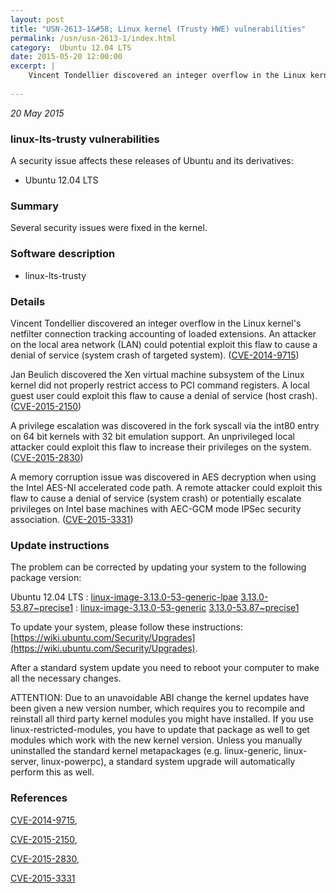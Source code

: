 ```yaml
---
layout: post
title: "USN-2613-1&#58; Linux kernel (Trusty HWE) vulnerabilities"
permalink: /usn/usn-2613-1/index.html
category:  Ubuntu 12.04 LTS
date: 2015-05-20 12:00:00
excerpt: |
    Vincent Tondellier discovered an integer overflow in the Linux kernel&#39;s netfilter connection tracking accounting of loaded extensions. An attacker on the local area network (LAN) could potential exploit this flaw to cause a denial of service (system crash of targeted system). ([CVE-2014-9715](http://people.ubuntu.com/~ubuntu-security/cve/CVE-2014-9715))
    
--- 
```

 
 

*20 May 2015*

### linux-lts-trusty vulnerabilities

A security issue affects these releases of Ubuntu and its derivatives:

* Ubuntu 12.04 LTS

### Summary

Several security issues were fixed in the kernel. 

### Software description

* linux-lts-trusty 

### Details

Vincent Tondellier discovered an integer overflow in the Linux kernel&#39;s netfilter connection tracking accounting of loaded extensions. An attacker on the local area network (LAN) could potential exploit this flaw to cause a denial of service (system crash of targeted system). ([CVE-2014-9715](http://people.ubuntu.com/~ubuntu-security/cve/CVE-2014-9715))

Jan Beulich discovered the Xen virtual machine subsystem of the Linux kernel did not properly restrict access to PCI command registers. A local guest user could exploit this flaw to cause a denial of service (host crash). ([CVE-2015-2150](http://people.ubuntu.com/~ubuntu-security/cve/CVE-2015-2150))

A privilege escalation was discovered in the fork syscall via the int80 entry on 64 bit kernels with 32 bit emulation support. An unprivileged local attacker could exploit this flaw to increase their privileges on the system. ([CVE-2015-2830](http://people.ubuntu.com/~ubuntu-security/cve/CVE-2015-2830))

A memory corruption issue was discovered in AES decryption when using the Intel AES-NI accelerated code path. A remote attacker could exploit this flaw to cause a denial of service (system crash) or potentially escalate privileges on Intel base machines with AEC-GCM mode IPSec security association. ([CVE-2015-3331](http://people.ubuntu.com/~ubuntu-security/cve/CVE-2015-3331)) 

### Update instructions

The problem can be corrected by updating your system to the following package version:

Ubuntu 12.04 LTS
 : [linux-image-3.13.0-53-generic-lpae](https://launchpad.net/ubuntu/+source/linux-lts-trusty) <span> [3.13.0-53.87~precise1](https://launchpad.net/ubuntu/+source/linux-lts-trusty/3.13.0-53.87~precise1) </span> 
 : [linux-image-3.13.0-53-generic](https://launchpad.net/ubuntu/+source/linux-lts-trusty) <span> [3.13.0-53.87~precise1](https://launchpad.net/ubuntu/+source/linux-lts-trusty/3.13.0-53.87~precise1) </span> 

To update your system, please follow these instructions: [https://wiki.ubuntu.com/Security/Upgrades](https://wiki.ubuntu.com/Security/Upgrades).

After a standard system update you need to reboot your computer to make all the necessary changes.

ATTENTION: Due to an unavoidable ABI change the kernel updates have been given a new version number, which requires you to recompile and reinstall all third party kernel modules you might have installed. If you use linux-restricted-modules, you have to update that package as well to get modules which work with the new kernel version. Unless you manually uninstalled the standard kernel metapackages (e.g. linux-generic, linux-server, linux-powerpc), a standard system upgrade will automatically perform this as well. 

### References

 
 [CVE-2014-9715](http://people.ubuntu.com/~ubuntu-security/cve/CVE-2014-9715), 

 [CVE-2015-2150](http://people.ubuntu.com/~ubuntu-security/cve/CVE-2015-2150), 

 [CVE-2015-2830](http://people.ubuntu.com/~ubuntu-security/cve/CVE-2015-2830), 

 [CVE-2015-3331](http://people.ubuntu.com/~ubuntu-security/cve/CVE-2015-3331)
 

